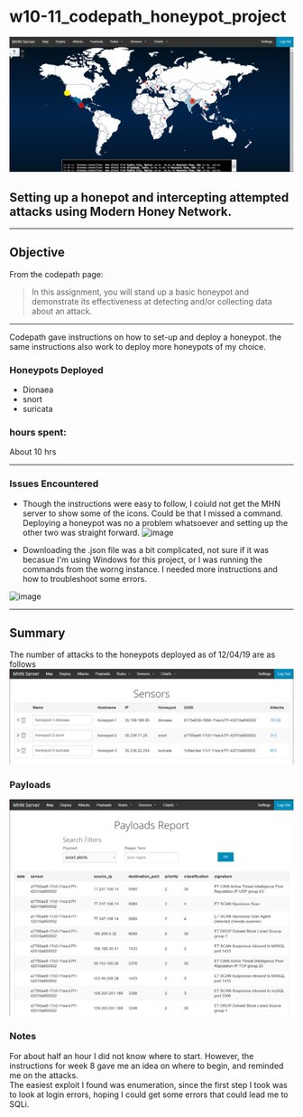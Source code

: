 # w10-11_codepath_honeypot_project
![gif](mhn_project_honeypots/honeypot_maps.gif)

## Setting up a honepot and intercepting attempted attacks using Modern Honey Network.

<hr>

## Objective
From the codepath page:

> In this assignment, you will stand up a basic honeypot and demonstrate its effectiveness at detecting and/or collecting data about an attack. 
<hr>

Codepath gave instructions on how to set-up and deploy a honeypot. the same instructions also work to deploy more honeypots of my choice. 

### Honeypots Deployed

* Dionaea
* snort
* suricata


### hours spent:
  About 10 hrs


<hr>


<b><h3>Issues Encountered</h3></b>
* Though the instructions were easy to follow, I coiuld not get the MHN server to show some of the icons. Could be that I missed a command. Deploying a honeypot was no a problem whatsoever and setting up the other two was straight forward.
![image](https://user-images.githubusercontent.com/42822276/70299097-c37e4b80-17a8-11ea-9b75-469201c56839.png)

* Downloading the .json file was a bit complicated, not sure if it was becasue I'm using Windows for this project, or I was running the commands from the worng instance. I needed more instructions and how to troubleshoot some errors.  

![image](https://user-images.githubusercontent.com/42822276/70299407-b01fb000-17a9-11ea-8a2d-40ad15893033.png)

<hr>

## Summary

The number of attacks to the honeypots deployed as of 12/04/19 are as follows
![image](mhn_project_honeypots/attacks.PNG)

### Payloads 

![image](mhn_project_honeypots/payloads.PNG)



### Notes

For about half an hour I did not know where to start.
However, the instructions for week 8 gave me an idea on where to begin, and reminded me on the attacks.  
The easiest exploit I found was enumeration, since the first step I took was to look at login errors, hoping I could get some 
errors that could lead me to SQLi.
